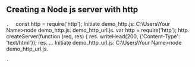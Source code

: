## Creating a Node js server with http

`.  `
const http = require('http');
Initiate demo_http.js: C:\Users\Your Name>node demo_http.js.
demo_http_url.js. var http = require('http'); http. createServer(function (req, res) { res. writeHead(200, {'Content-Type': 'text/html'}); res. ...
Initiate demo_http_url.js: C:\Users\Your Name>node demo_http_url.js.

`. `
